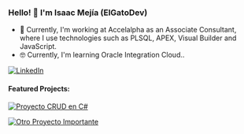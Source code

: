 ### Hello! 👋 I'm Isaac Mejía (ElGatoDev)

- 🫡 Currently, I'm working at Accelalpha as an Associate Consultant, where I use technologies such as PLSQL, APEX, Visual Builder and JavaScript.
- 🤓 Currently, I'm learning Oracle Integration Cloud..

[![LinkedIn](https://img.shields.io/badge/LinkedIn-Profile-white)](https://www.linkedin.com/in/isaac-mejia-softwaredeveloper)

#### Featured Projects:

[![Proyecto CRUD en C#](https://github-readme-stats.vercel.app/api/pin/?username=ELGatoDevJr&repo=PruebaTecnica)](https://github.com/ELGatoDevJr/PruebaTecnica)

[![Otro Proyecto Importante](https://github-readme-stats.vercel.app/api/pin/?username=ELGatoDevJr&repo=APEX_ExampleForms)](https://github.com/ELGatoDevJr/APEX_ExampleForms)

